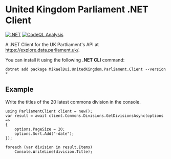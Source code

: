 # United Kingdom Parliament .NET Client
[![.NET](https://github.com/mikaeldui/united-kingdom-parliament-dotnet-client/actions/workflows/dotnet.yml/badge.svg)](https://github.com/mikaeldui/united-kingdom-parliament-dotnet-client/actions/workflows/dotnet.yml)
[![CodeQL Analysis](https://github.com/mikaeldui/united-kingdom-parliament-dotnet-client/actions/workflows/codeql-analysis.yml/badge.svg)](https://github.com/mikaeldui/united-kingdom-parliament-dotnet-client/actions/workflows/codeql-analysis.yml)

A .NET Client for the UK Partliament's API at https://explore.data.parliament.uk/.

You can install it using the following **.NET CLI** command:

    dotnet add package MikaelDui.UnitedKingdom.Parliament.Client --version *

## Example
Write the titles of the 20 latest commons division in the console.

    using ParliamentClient client = new();
    var result = await client.Commons.Divisions.GetDivisionsAsync(options =>
    {
        options.PageSize = 20;
        options.Sort.Add("-date");
    });

    foreach (var division in result.Items)
        Console.WriteLine(division.Title);
